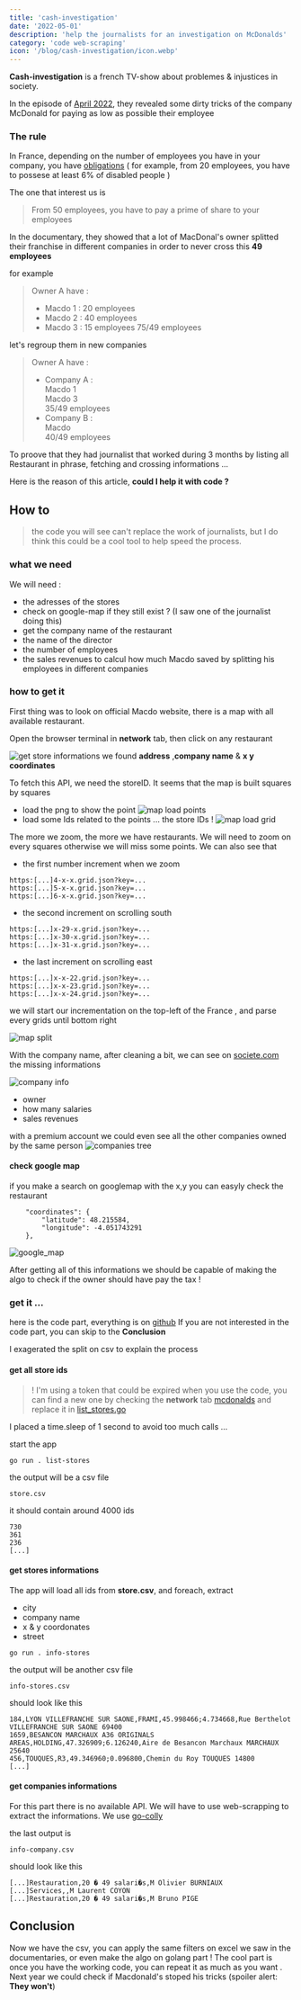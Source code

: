 ```yaml
---
title: 'cash-investigation'
date: '2022-05-01'
description: 'help the journalists for an investigation on McDonalds'
category: 'code web-scraping'
icon: '/blog/cash-investigation/icon.webp'
---
```

**Cash-investigation** is a french TV-show about problemes & injustices in society.

In the episode of [April 2022](https://www.france.tv/france-2/cash-investigation/3202099-ca-se-passe-comme-ca-chez-mcdonald-s.html), they revealed some dirty tricks of the company McDonald for paying as low as possible their employee

### The rule
In France, depending on the number of employees you have in your company, you have [obligations](https://entreprendre.service-public.fr/vosdroits/F31415) ( for example, from 20 employees, you have to possese at least 6% of disabled people )

The one that interest us is 

> From 50 employees, you have to pay a prime of share to your employees

In the documentary, they showed that a lot of MacDonal's owner splitted their franchise in different companies in order to never cross this **49 employees** 

for example

> Owner A have :
> - Macdo 1 : 20 employees
> - Macdo 2 : 40 employees
> - Macdo 3 : 15 employees
> 75/49 employees

let's regroup them in new companies
> Owner A have :  
> - Company A :  
>         Macdo 1  
>         Macdo 3  
> 35/49 employees  
> - Company B :  
>        Macdo  
> 40/49 employees  

To proove that they had journalist that worked during 3 months by listing all Restaurant in phrase, fetching and crossing informations ...

Here is the reason of this article, **could I help it with code ?**

## How to

> the code you will see can't replace the work of journalists, but I do think this could be a cool tool to help speed the process.

### what we need

We will need :
- the adresses of the stores
- check on google-map if they still exist ? (I saw one of the journalist doing this)
- get the company name of the restaurant
- the name of the director
- the number of employees
- the sales revenues to calcul how much Macdo saved by splitting his employees in different companies

### how to get it
First thing was to look on official Macdo website, there is a map with all available restaurant.

Open the browser terminal in **network** tab, then click on any restaurant

![get store informations](/blog/cash-investigation/map_1.webp)
we found **address** ,**company name** & **x y coordinates**

To fetch this API, we need the storeID.
It seems that the map is built squares by squares
- load the png to show the point
![map load points](/blog/cash-investigation/map_points.webp)
- load some Ids related to the points ... the store IDs !
![map load grid](/blog/cash-investigation/map_grid.webp)


The more we zoom, the more we have restaurants. We will need to zoom on every squares otherwise we will miss some points.
 We can also see that
- the first number increment when we zoom
```
https:[...]4-x-x.grid.json?key=...
https:[...]5-x-x.grid.json?key=...
https:[...]6-x-x.grid.json?key=...
```
- the second increment on scrolling south
```
https:[...]x-29-x.grid.json?key=...
https:[...]x-30-x.grid.json?key=...
https:[...]x-31-x.grid.json?key=...
```
- the last increment on scrolling east
```
https:[...]x-x-22.grid.json?key=...
https:[...]x-x-23.grid.json?key=...
https:[...]x-x-24.grid.json?key=...
```

we will start our incrementation on the top-left of the France , and parse every grids until bottom right

![map split](/blog/cash-investigation/map_split.webp)

With the company name, after cleaning a bit, we can see on [societe.com](https://www.societe.com/) the missing informations

![company info](/blog/cash-investigation/company_info.webp)
- owner
- how many salaries
- sales revenues

with a premium account we could even see all the other companies owned by the same person
![companies tree](/blog/cash-investigation/companies_tree.webp)


#### check google map
if you make a search on googlemap with the x,y you can easyly check the restaurant
```
    "coordinates": {
        "latitude": 48.215584,
        "longitude": -4.051743291
    },
```
![google_map](/blog/cash-investigation/google_map.webp)

After getting all of this informations we should be capable of making the algo to check if the owner should have pay the tax !

### get it ...

here is the code part, everything is on [github](https://github.com/IPreferWater/cash-investigation-mcdo)
If you are not interested in the code part, you can skip to the **Conclusion**

I exagerated the split on csv to explain the process

#### get all store ids

>! I'm using a token that could be expired when you use the code, you can find a new one by checking the **network** tab [mcdonalds](https://www.mcdonalds.fr/restaurants) and replace it in [list_stores.go](https://github.com/IPreferWater/cash-investigation-mcdo/blob/main/list_stores.go#L24)

I placed a time.sleep of 1 second to avoid too much calls ...

start the app
```
go run . list-stores
```

the output will be a csv file
```
store.csv
```
it should contain around 4000 ids
```
730
361
236
[...]
```
#### get stores informations
The app will load all ids from **store.csv**, and foreach, extract
- city
- company name
- x & y coordonates
- street
```
go run . info-stores
```
the output will be another csv file
```
info-stores.csv
```
should look like this
```
184,LYON VILLEFRANCHE SUR SAONE,FRAMI,45.998466;4.734668,Rue Berthelot VILLEFRANCHE SUR SAONE 69400
1659,BESANCON MARCHAUX A36 ORIGINALS AREAS,HOLDING,47.326909;6.126240,Aire de Besancon Marchaux MARCHAUX 25640
456,TOUQUES,R3,49.346960;0.096800,Chemin du Roy TOUQUES 14800
[...]
```
#### get companies informations

For this part there is no available API. We will have to use web-scrapping to extract the informations.
We use [go-colly](https://github.com/gocolly/colly)

the last output is
```
info-company.csv
```
should look like this
```
[...]Restauration,20 � 49 salari�s,M Olivier BURNIAUX
[...]Services,,M Laurent COYON
[...]Restauration,20 � 49 salari�s,M Bruno PIGE
```

## Conclusion
Now we have the csv, you can apply the same filters on excel we saw in the documentaries, or even make the algo on golang part !
The cool part is once you have the working code, you can repeat it as much as you want .
Next year we could check if Macdonald's stoped his tricks (spoiler alert: **They won't**)
